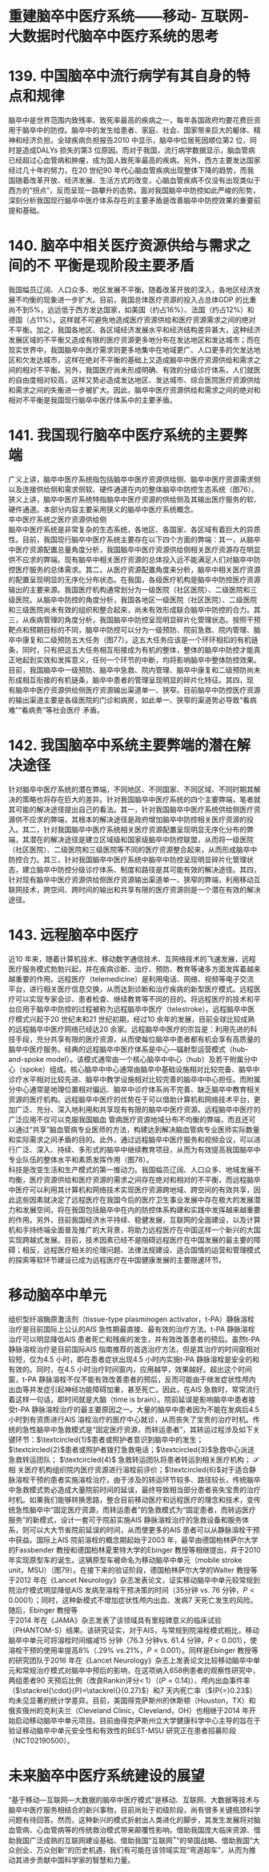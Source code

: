 # 重建脑卒中医疗系统——移动- 互联网- 大数据时代脑卒中医疗系统的思考  
# 139. 中国脑卒中流行病学有其自身的特点和规律  
脑卒中是世界范围内致残率、致死率最高的疾病之一，每年各国政府均要花费巨资用于脑卒中的防控。脑卒中的发生给患者、家庭、社会、国家带来巨大的躯体、精神和经济负担。全球疾病负担报告2010 中显示，脑卒中位居死因顺位第2 位，同时是造成DALYs 损失的第3 位原因。而对于我国，流行病学数据显示，脑血管病已经超过心血管病和肿瘤，成为国人致死率最高的疾病。另外，西方主要发达国家经过几十年的努力，在20 世纪90 年代心脑血管疾病出现整体下降的趋势，而我国随着改革开放、经济发展、生活方式的改变，心脑血管疾病不仅没有出现类似于西方的“拐点”，反而呈现一路攀升的态势。面对我国脑卒中防控如此严峻的形势，深刻分析我国现行脑卒中医疗体系存在的主要矛盾是改善脑卒中防控效果的重要前提和基础。  
# 140.  脑卒中相关医疗资源供给与需求之间的不 平衡是现阶段主要矛盾  
我国幅员辽阔、人口众多、地区发展不平衡。随着改革开放的深入，各地区经济发展不均衡的现象进一步扩大。目前，我国总体医疗资源的投入占总体GDP 的比重尚不到$5\%$，远远低于西方发达国家，如美国（约占$16\%$）、法国（约占$12\%$）和德国（占$11\%$）。这样就不可避免地造成医疗资源供给和医疗资源需求之间的绝对不平衡。加之，我国各地区、各区域经济发展水平和经济结构差异甚大，这种经济发展区域的不平衡又造成有限的医疗资源更多地分布在发达地区和发达城市；而在现实世界中，我国脑卒中医疗需求则更多地集中在地域更广、人口更多的欠发达地区和欠发达城市，这样在绝对不平衡的基础上又造成脑卒中医疗资源供给和需求之间的相对不平衡。另外，我国医疗尚未形成明确、有效的分级诊疗体系，人们就医的自由度相对较高，这样又势必造成发达地区、发达城市、综合医院医疗资源供给和需求之间的失衡进一步被扩大。因此，脑卒中医疗资源供给和需求之间的绝对和相对不平衡是我国现行脑卒中医疗体系中的主要矛盾。  
# 141. 我国现行脑卒中医疗系统的主要弊端  
广义上讲，脑卒中医疗系统指包括脑卒中医疗资源供给侧、脑卒中医疗资源需求侧以及连接供给侧和需求侧软、硬件通道在内的整体脑卒中防控生态系统（图76）。狭义上讲，脑卒中医疗系统特指脑卒中医疗资源的供给侧及其输出医疗服务的软、硬件通道。本部分内容主要采用狭义的脑卒中医疗系统概念。  
卒中医疗系统之医疗资源供给侧  
脑卒中医疗系统是非常复杂的生态系统，各地区、各国家、各区域有着巨大的异质性。目前，我国现行脑卒中医疗系统主要存在以下四个方面的弊端：其一，从脑卒中医疗资源配置总量角度分析，我国脑卒中医疗资源供给侧相关医疗资源存在明显供不应求的弊端。现有脑卒中相关医疗资源的总体投入远不能满足人们对脑卒中防控医疗服务的总体需求。其二，从医疗资源配置角度来分析，脑卒中相关医疗资源的配置呈现明显的无序化分布状态。在我国，各级医疗机构是脑卒中防控医疗资源输出的主要来源。我国医疗机构通常划分为一级医院（社区医院）、二级医院和三级医院。从脑卒中防控的角度分析，我国各地区一级医院（社区医院）、二级医院和三级医院尚未有效的组织和整合起来，尚未有效形成联合脑卒中防控的合力。其三，从疾病管理的角度分析，我国脑卒中防控呈现明显碎片化管理状态。按照干预靶点和预期目标的不同，脑卒中防控可以分为一级预防、院前急救、院内管理、脑卒中康复和二级预防五大任务（图77）。这五大任务应该是一个环环相扣的有机链条，同时，只有把这五大任务相互衔接成为有机的整体，整体的脑卒中防控才能真正地起到实效和发挥意义，任何一个环节的中断，均将影响脑卒中整体防控效果。目前，我国脑卒中一级预防、脑卒中急救、院内管理、脑卒中康复和二级预防尚未形成相互衔接的有机链条，脑卒中患者的管理呈现明显的碎片化特征。其四，现  
有脑卒中医疗资源供给侧医疗资源输出渠道单一、狭窄。目前脑卒中防控医疗资源的输出渠道主要是各级医院的门诊和病房，如此单一、狭窄的渠道势必导致“看病难”“看病贵”等社会医疗 矛盾。  
# 142. 我国脑卒中系统主要弊端的潜在解决途径  
针对脑卒中医疗系统的潜在弊端，不同地区、不同国家、不同区域、不同时期其解决的策略也将存在巨大的差异。针对我国脑卒中医疗系统的四个主要弊端，笔者就其可能的解决途径提出自己的看法。其一，针对我国脑卒中医疗系统供给侧医疗资源供不应求的弊端，其根本的解决途径是政府增加脑卒中防控相关医疗资源的投入。其二，针对我国脑卒中医疗系统相关医疗资源配置呈现明显无序化分布的弊端，其潜在的解决途径是建立区域级和国家级脑卒中防控联盟，从而将一级医院（社区医院）、二级医院和三级医院等不同的医疗资源整合起来，从而形成脑卒中防控合力。其三，针对我国脑卒中医疗系统中脑卒中防控呈现明显碎片化管理状态，建立脑卒中防控分级诊疗体系、制度和路径是其可能有效的解决途径。其四，针对现有脑卒中医疗资源供给侧医疗资源输出渠道单一、狭窄的弊端，利用移动互联网技术，跨空间、跨时间的输出和共享有限的医疗资源则是一个潜在有效的解决途径。  
# 143.  远程脑卒中医疗  
近10 年来，随着计算机技术、移动数字通信技术、互网络技术的飞速发展，远程医疗服务模式勃勃兴起，并在疾病诊断、治疗、预防、教育等诸多方面发挥着越来越重要的作用。远程医疗（telemedicine）是利用电话、网络、视频等电子交流平台，进行相关医疗信息交换，从而达到诊断和治疗疾病的新型医疗模式。远程医疗可以实现专家会诊、患者检查、继续教育等不同的目的。将远程医疗的技术和平台应用于脑卒中防控的过程被称为远程脑卒中医疗（telestroke）。远程脑卒中医疗模式兴起于20 世纪末和21 世纪初期，经过10 余年的发展，目前全球比较成熟的远程脑卒中医疗网络已经达20 余家。远程脑卒中医疗的宗旨是：利用先进的科技手段，充分共享有限的医疗资源，从而使每位脑卒中患者都有机会享有高质量的脑卒中医疗服务。经典的远程脑卒中医疗体系是中心—辐射型运营模式（hub-and-spoke model）。该模式通常由一个核心脑卒中中心（hub）及若干附属分中心（spoke）组成。核心脑卒中中心通常由脑卒中基础设施相对比较完备、脑卒中诊疗水平相对比较先进、脑卒中教学设施相对比较完善的脑卒中中心担任。而附属分中心通常是地理位置相对偏远、脑卒中诊疗体系尚不完善、缺乏脑卒中教育相关资源的医疗机构。远程脑卒中医疗的优势在于可以借助计算机和网络技术平台，更加广泛、充分、深入地利用和共享现有有限的脑卒中医疗资源。远程脑卒中医疗的广泛应用不仅可以克服我国脑血 管病医疗资源地域分布不均衡的弊端，而且还可以通过“共享”脑血管病专业医师的方法，构建达到解决脑血管病专业医师实际数量和实际需求之间矛盾的目的。此外，通过远程脑卒中医疗服务和视频会议，可以进行广泛、深入、持续、多形式的脑卒中继续教育项目，从而为有效提高我国脑卒中专业队伍的整体水平和素质发挥作用（图78）。  
科技是改变生活和生产模式的第一推动力。我国幅员辽阔、人口众多、地域发展不均衡，医疗资源供给和医疗资源的需求之间存在绝对和相对的不平衡，而远程脑卒中医疗可以利用其计算机和网络技术实现医疗资源跨地域、跨空间的有效共享，因此这些因素就决定了远程医疗在我国今后的医疗卫生事业发展中存在极大的发展潜力和发展空间，将在我国包括脑卒中在内的防控体系构建和实践中发挥越来越重要的作用。另外，目前我国经济水平持续、稳健发展，互联网的全面建设，以及计算机和手持终端全面普及推广的大背景，将助力远程医疗在中国这样一个新兴的大国实现跨越式发展。目前，技术因素已经不是阻碍远程医疗在中国发展的最主要的障碍；相反，远程医疗相关的伦理问题、法律法规建设、适合国情的运营和管理模式的探索等软环节建设已成为远程医疗在中国健康发展的主要限速环节。  
#  移动脑卒中单元  
组织型纤溶酶原激活剂（tissue-type plasminogen activator，t-PA）静脉溶栓治疗是目前国际上公认的AIS 急性期最直接、最有效的治疗方法。t-PA 静脉溶栓治疗可以明显降低AIS 患者死亡和残疾的发生，并有效改善患者的预后。虽然t-PA 静脉溶栓治疗是目前国际AIS 指南推荐的首选治疗方法，但是其治疗的时间窗相对较短，仅为4.5 小时，即在患者症状出现4.5 小时内实施t-PA 静脉溶栓是安全的和有效的。同时，在4.5 小时治疗时间窗内，应用越早，效果越好。超出这个时间窗，t-PA 静脉溶栓不仅不能有效改善患者的预后，反而可能由于继发症状性颅内出血等并发症引起神经功能障碍加重，甚至死亡。因此，在AIS 急救时，常常流行着这样一句话，即时间就是大脑（time is brain）。院前延误是影响脑卒中患者接受t-PA 静脉溶栓治疗的最主要原因之一。大量的脑卒中患者因为不能在发病后4.5 小时到有资质进行AIS 溶栓治疗的医疗中心就诊，从而丧失了宝贵的治疗时机。传统的急性脑卒中急救模式是“固定医疗资源，而转运患者”，其转运过程涉及如下关键环节：$\textcircled{1}$患者或照护者意识到脑卒中的发生；$\textcircled{2}$患者或照护者拨打急救电话；$\textcircled{3}$急救中心派送急救转运团队； $\textcircled{4}$ 急救转运团队将患者转运到相关医疗机构； $\mathcal{S}$ 相 关医疗机构组织院内医疗资源进行溶栓前评价；$\textcircled{6}$对于适合静脉溶栓干预的患者实施溶栓治疗。由于涉及的转运环节较多、路径较长，传统脑卒中急救模式势必造成大量院前时间的延误，最终导致相当部分患者丧失宝贵的治疗时机。如果我们能够转换思路，整合目前移动医疗和远程医疗的理念和技术，变传统急性脑卒中“固定医疗资源，而转运患者”的急救模式为“固定患者，而转运医疗服务”的新模式，设计一套可于院前实施AIS 静脉溶栓治疗的急救设备和服务体系，则可以大大节省院前延误的时间，从而使更多的AIS 患者可以从静脉溶栓干预中获益。国际上AIS 院前溶栓的概念期起始于2003 年，最早由德国柏林萨尔大学的Fassbender 教授和德国柏林夏里特大学的Ebinger 教授等相继提出，并于2010 年实现原型车的诞生。这辆原型车被命名为移动脑卒中单元（mobile stroke unit，MSU）（图79）。在接下来的验证阶段，德国柏林萨尔大学的Walter 教授等于2012 年在《Lancet Neurology》杂志发表论文，证实移动脑卒中单元较常规到院治疗模式明显降低AIS 发病至溶栓干预决策的时间（35分钟 vs. 76 分钟，$P<0.0001$）；同时，这种新模式不增加症状性颅内出血、发病7 天死亡发生的风险。随后，Ebinger 教授等  
于2014 年在《JAMA》杂志发表了该领域具有里程碑意义的临床试验（PHANTOM-S）结果。该研究证实，对于AIS，与常规到院溶栓模式相比，移动脑卒中单元可将溶栓时间缩减15 分钟（76.3 分钟vs. 61.4 分钟，$P<0.001$），使溶栓干预的使用率提高$8\%$（$.29\%~\mathrm{vs.}21\%$，$P<0.001$）。同样是Ebinger 教授等的研究团队于2016 年在《Lancet Neurology》杂志上发表论文比较移动脑卒中单元和常规治疗模式对脑卒中预后的影响，在这项纳入658例患者的观察性研究中，两组患者90 天预后比例（改良Rankin评分$<\,1$）（$\left(P{=}0.14\right)$）、颅内出血事件率（$\stackrel{\cdot}{P}=\stackrel{}{0.27}$）和7 天内死亡率（$(P{=}0.23\$）均未见显著的统计学差异。目前，美国得克萨斯州的休斯顿（Houston，TX）和俄亥俄州的克利夫兰（Cleveland Clinic，Cleveland，OH）也相继于2014 年开始启动移动脑卒中单元项目。目前由得克萨斯州立大学健康科学中心主导的旨在于验证移动脑卒中单元安全性和有效性的BEST-MSU 研究正在患者招募阶段（NCT02190500）。  
#  未来脑卒中医疗系统建设的展望  
“基于移动—互联网—大数据的脑卒中医疗模式”是移动、互联网、大数据等技术与脑卒中医疗服务相结合的新兴事物，目前尚处于初级阶段，尚有很多关键瓶颈科学问题有待回答。然而，这种新兴的模式折射出人类进化的脚步，其发生发展将对脑血管病、心血管病等的传统救治模式带来颠覆性影响。借助我国庞大临床资源、借助我国广泛成熟的互联网建设基础、借助我国“互联网$^+$”的举国战略、借助我国“大众创业、万众创新”的历史机遇，我们有可能在该领域实现“弯道超车”，从而为推动其进步贡献中国科学家的智慧和力量。  
